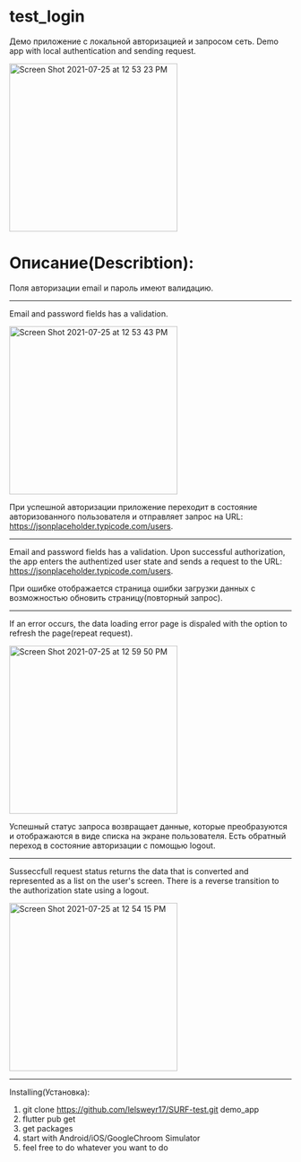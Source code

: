 # test_login

Демо приложение с локальной авторизацией и запросом сеть.
Demo app with local authentication and sending request.

<img width="300" alt="Screen Shot 2021-07-25 at 12 53 23 PM" src="https://user-images.githubusercontent.com/74770909/126895177-d582e849-3e43-4128-83d7-6f0edbd044d5.png">

# Описание(Describtion):

Поля авторизации email и пароль имеют валидацию.
_______________________________________________
Email and password fields has a validation.
    
<img width="300" alt="Screen Shot 2021-07-25 at 12 53 43 PM" src="https://user-images.githubusercontent.com/74770909/126895195-8f4de3c4-637e-4021-b464-d8be12667e79.png">
    
При успешной авторизации приложение переходит в состояние авторизованного пользователя и отправляет запрос на URL: https://jsonplaceholder.typicode.com/users.
_______________________________________________
Email and password fields has a validation. Upon successful authorization, the app enters the authentized user state and sends a request to the URL: https://jsonplaceholder.typicode.com/users.
       
При ошибке отображается страница ошибки загрузки данных с возможностью обновить страницу(повторный запрос).
_______________________________________________
If an error occurs, the data loading error page is dispaled with the option to refresh the page(repeat request).
    
<img width="300" alt="Screen Shot 2021-07-25 at 12 59 50 PM" src="https://user-images.githubusercontent.com/74770909/126895242-18d5f4e6-d096-44a3-b066-5d0f4ce1d00c.png">
           
Успешный статус запроса возвращает данные, которые преобразуются и отображаются в виде списка на экране пользователя. Есть обратный переход в состояние авторизации с помощью logout.
_______________________________________________
Susseccfull request status returns the data that is converted and represented as a list on the user's screen. There is a reverse transition to the authorization state using a logout.
    
<img width="300" alt="Screen Shot 2021-07-25 at 12 54 15 PM" src="https://user-images.githubusercontent.com/74770909/126895221-b0ae9ae8-f107-49f8-ae23-7b0cb6ababd3.png">

__________________________________________

Installing(Установка):
1. git clone https://github.com/lelsweyr17/SURF-test.git demo_app
2. flutter pub get
3. get packages
4. start with Android/iOS/GoogleChroom Simulator
5. feel free to do whatever you want to do
